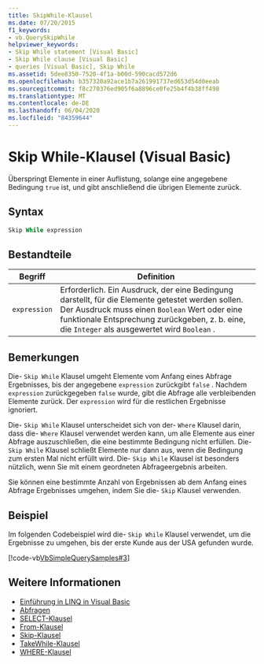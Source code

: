 ```yaml
---
title: SkipWhile-Klausel
ms.date: 07/20/2015
f1_keywords:
- vb.QuerySkipWhile
helpviewer_keywords:
- Skip While statement [Visual Basic]
- Skip While clause [Visual Basic]
- queries [Visual Basic], Skip While
ms.assetid: 5dee8350-7520-4f1a-b00d-590cacd572d6
ms.openlocfilehash: b357320a92ace1b7a261991737ed653d54d0eeab
ms.sourcegitcommit: f8c270376ed905f6a8896ce0fe25b4f4b38ff498
ms.translationtype: MT
ms.contentlocale: de-DE
ms.lasthandoff: 06/04/2020
ms.locfileid: "84359644"
---
```

# <a name="skip-while-clause-visual-basic"></a>Skip While-Klausel (Visual Basic)
Überspringt Elemente in einer Auflistung, solange eine angegebene Bedingung `true` ist, und gibt anschließend die übrigen Elemente zurück.  
  
## <a name="syntax"></a>Syntax  
  
```vb  
Skip While expression  
```  
  
## <a name="parts"></a>Bestandteile  
  
|Begriff|Definition|  
|---|---|  
|`expression`|Erforderlich. Ein Ausdruck, der eine Bedingung darstellt, für die Elemente getestet werden sollen. Der Ausdruck muss einen `Boolean` Wert oder eine funktionale Entsprechung zurückgeben, z. b. eine, die `Integer` als ausgewertet wird `Boolean` .|  
  
## <a name="remarks"></a>Bemerkungen  
 Die- `Skip While` Klausel umgeht Elemente vom Anfang eines Abfrage Ergebnisses, bis der angegebene `expression` zurückgibt `false` . Nachdem `expression` zurückgegeben `false` wurde, gibt die Abfrage alle verbleibenden Elemente zurück. Der `expression` wird für die restlichen Ergebnisse ignoriert.  
  
 Die- `Skip While` Klausel unterscheidet sich von der- `Where` Klausel darin, dass die- `Where` Klausel verwendet werden kann, um alle Elemente aus einer Abfrage auszuschließen, die eine bestimmte Bedingung nicht erfüllen. Die- `Skip While` Klausel schließt Elemente nur dann aus, wenn die Bedingung zum ersten Mal nicht erfüllt wird. Die- `Skip While` Klausel ist besonders nützlich, wenn Sie mit einem geordneten Abfrageergebnis arbeiten.  
  
 Sie können eine bestimmte Anzahl von Ergebnissen ab dem Anfang eines Abfrage Ergebnisses umgehen, indem Sie die- `Skip` Klausel verwenden.  
  
## <a name="example"></a>Beispiel  
 Im folgenden Codebeispiel wird die- `Skip While` Klausel verwendet, um die Ergebnisse zu umgehen, bis der erste Kunde aus der USA gefunden wurde.  
  
 [!code-vb[VbSimpleQuerySamples#3](~/samples/snippets/visualbasic/VS_Snippets_VBCSharp/VbSimpleQuerySamples/VB/QuerySamples1.vb#3)]  
  
## <a name="see-also"></a>Weitere Informationen

- [Einführung in LINQ in Visual Basic](../../programming-guide/language-features/linq/introduction-to-linq.md)
- [Abfragen](index.md)
- [SELECT-Klausel](select-clause.md)
- [From-Klausel](from-clause.md)
- [Skip-Klausel](skip-clause.md)
- [TakeWhile-Klausel](take-while-clause.md)
- [WHERE-Klausel](where-clause.md)

